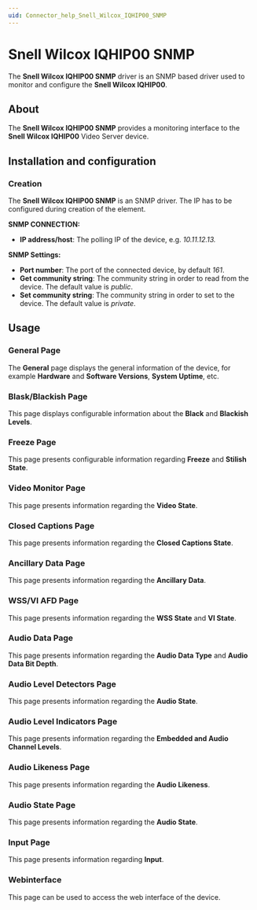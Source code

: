 ```yaml
---
uid: Connector_help_Snell_Wilcox_IQHIP00_SNMP
---
```


# Snell Wilcox IQHIP00 SNMP

The **Snell Wilcox IQHIP00 SNMP** driver is an SNMP based driver used to monitor and configure the ****Snell Wilcox IQHIP00****.

## About

The ****Snell Wilcox IQHIP00 SNMP**** provides a monitoring interface to the ****Snell Wilcox IQHIP00**** Video Server device.

## Installation and configuration

### Creation

The ****Snell Wilcox IQHIP00 SNMP**** is an SNMP driver. The IP has to be configured during creation of the element.

**SNMP CONNECTION:**

- **IP address/host**: The polling IP of the device, e.g. *10.11.12.13.*

**SNMP Settings:**

- **Port number**: The port of the connected device, by default *161*.
- **Get community string**: The community string in order to read from the device. The default value is *public*.
- **Set community string**: The community string in order to set to the device. The default value is *private*.

## Usage

### General Page

The **General** page displays the general information of the device, for example **Hardware** and **Software Versions**, **System Uptime**, etc.

### Blask/Blackish Page

This page displays configurable information about the **Black** and **Blackish Levels**.

### Freeze Page

This page presents configurable information regarding **Freeze** and **Stilish** **State**.

### Video Monitor Page

This page presents information regarding the **Video State**.

### Closed Captions Page

This page presents information regarding the **Closed Captions State**.

### Ancillary Data Page

This page presents information regarding the **Ancillary Data**.

### WSS/VI AFD Page

This page presents information regarding the **WSS State** and **VI State**.

### Audio Data Page

This page presents information regarding the **Audio Data Type** and **Audio Data Bit Depth**.

### Audio Level Detectors Page

This page presents information regarding the **Audio State**.

### Audio Level Indicators Page

This page presents information regarding the **Embedded and Audio Channel Levels**.

### Audio Likeness Page

This page presents information regarding the **Audio Likeness**.

### Audio State Page

This page presents information regarding the **Audio State**.

### Input Page

This page presents information regarding **Input**.

### Webinterface

This page can be used to access the web interface of the device.
